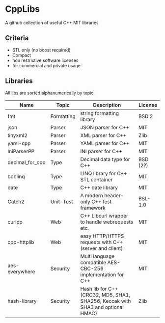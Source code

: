 # CppLibs
A github collection of useful C++ MIT libraries

## Criteria
* STL only (no boost required)
* Compact
* non restrictive software licenses
* for commercial and private usage

## Libraries
All libs are sorted alphanumerically by topic.

| Name | Topic | Description | License      |
|------|-------|-------------|--------------|
| fmt | Formatting | string formatting library | BSD 2 |
| json | Parser | JSON parser for C++ | MIT |
| tinyxml2 | Parser | XML parser for C++ | Zlib |
| yaml-cpp | Parser | YAML parser for C++ | MIT |
| IniParserPP | Parser | INI parser for C++ | MIT |
| decimal\_for\_cpp | Type| Decimal data type for C++ | BSD \(2?\) |
| boolinq | Type | LINQ library for C++ STL container | MIT |
| date | Type | C++ date library | MIT |
| Catch2 | Unit-Test | A modern header-only C++ test framework | BSL-1.0 |
| curlpp | Web | C++ Libcurl wrapper to handle webrequests etc. | MIT |
| cpp-httplib | Web | easy HTTP/HTTPS requests with C++ (server and client) | MIT |
| aes-everywhere | Security | Multi language compatible AES-CBC-256 implementation for C++ | MIT |
| hash-library | Security | Hash lib for C++ (CRC32, MD5, SHA1, SHA256, Keccak with SHA3 and optional HMAC) | Zlib
